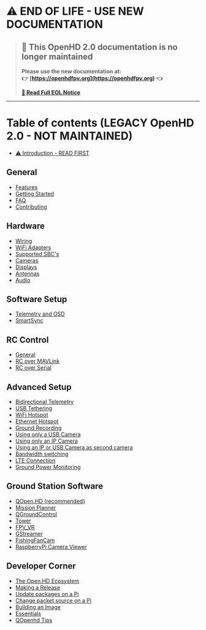 # ⚠️ END OF LIFE - USE NEW DOCUMENTATION

> ## **🔄 This OpenHD 2.0 documentation is no longer maintained**
> 
> **Please use the new documentation at:**  
> **👉 [https://openhdfpv.org](https://openhdfpv.org) 👈**
>
> **[📖 Read Full EOL Notice](../Documentation/EOL_NOTICE.md)**

---

# Table of contents (LEGACY OpenHD 2.0 - NOT MAINTAINED)

* [⚠️ Introduction - READ FIRST](README.md)

## General

* [Features](general/features.md)
* [Getting Started](general/getting-started.md)
* [FAQ](general/faq.md)
* [Contributing](general/contributing.md)

## Hardware

* [Wiring](hardware/wiring.md)
* [WiFi Adapters](hardware/wifi-adapters.md)
* [Supported SBC's](hardware/sbcs.md)
* [Cameras](hardware/cameras.md)
* [Displays](hardware/displays.md)
* [Antennas](hardware/antennas.md)
* [Audio](hardware/audio.md)

## Software Setup

* [Telemetry and OSD](software-setup/telemetry-and-osd.md)
* [SmartSync](software-setup/smartsync.md)

## RC Control

* [General](rc-control/general.md)
* [RC over MAVLink](rc-control/rc-over-mavlink.md)
* [RC over Serial](rc-control/rc-over-serial.md)

## Advanced Setup

* [Bidirectional Telemetry](advanced-setup/bidirectional-telemetry.md)
* [USB Tethering](advanced-setup/usb-tethering.md)
* [WiFi Hotspot](advanced-setup/wifi-hotspot.md)
* [Ethernet Hotspot](advanced-setup/ethernet-hotspot.md)
* [Ground Recording](advanced-setup/ground-recording.md)
* [Using only a USB Camera](advanced-setup/using-only-a-usb-camera.md)
* [Using only an IP Camera](advanced-setup/using-only-an-ip-camera.md)
* [Using an IP or USB Camera as second camera](advanced-setup/using-an-ip-or-usb-camera-as-second-camera.md)
* [Bandwidth switching](advanced-setup/bandwidth-switching.md)
* [LTE Connection](advanced-setup/lte-connection.md)
* [Ground Power Monitoring](advanced-setup/ground-power-monitoring.md)

## Ground Station Software

* [QOpen.HD (recommended)](ground-station-software/qopen.hd-recommended.md)
* [Mission Planner](ground-station-software/mission-planner.md)
* [QGroundControl](ground-station-software/qgroundcontrol.md)
* [Tower](ground-station-software/tower.md)
* [FPV\_VR](ground-station-software/fpv\_vr.md)
* [GStreamer](ground-station-software/gstreamer.md)
* [FishingFanCam](ground-station-software/fishingfancam.md)
* [RaspberryPi Camera Viewer](ground-station-software/raspberrypi-camera-viewer.md)

## Developer Corner

* [The Open.HD Ecosystem](developer-corner/the-openhd-ecosystem.md)
* [Making a Release](developer-corner/making-a-release.md)
* [Update packages on a Pi](developer-corner/updating-package-on-a-pi.md)
* [Change packet source on a Pi](developer-corner/change-packet-source-on-a-pi.md)
* [Building an Image](developer-corner/building-an-image.md)
* [Essentials](developer-corner/essentials.md)
* [QOpenhd Tips](developer-corner/qopenhd-and-custom-mavlink.md)
